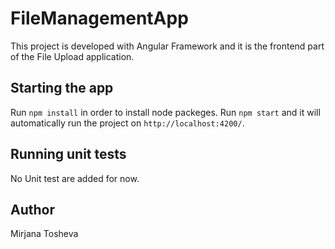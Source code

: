 # FileManagementApp

This project is developed with Angular Framework and it is the frontend part of the File Upload application.

## Starting the app

Run `npm install` in order to install node packeges. 
Run `npm start` and it will automatically run the project on `http://localhost:4200/`. 


## Running unit tests

No Unit test are added for now.

## Author
Mirjana Tosheva

